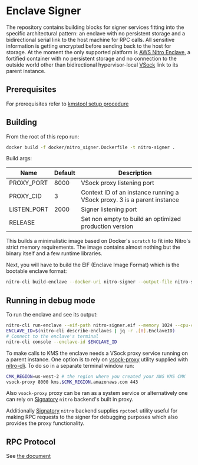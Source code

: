 # Enclave Signer

The repository contains building blocks for signer services fitting into the specific architectural pattern: an enclave with no persistent storage and a bidirectional serial link to the host machine for RPC calls. All sensitive information is getting encrypted before sending back to the host for storage. At the moment the only supported platform is [AWS Nitro Enclave](https://aws.amazon.com/ec2/nitro/nitro-enclaves/), a fortified container with no persistent storage and no connection to the outside world other than bidirectional hypervisor-local [VSock](https://man7.org/linux/man-pages/man7/vsock.7.html) link to its parent instance.

## Prerequisites

For prerequisites refer to [kmstool setup procedure](https://github.com/aws/aws-nitro-enclaves-sdk-c/blob/main/docs/kmstool.md#prerequisites---linux)

## Building

From the root of this repo run:

```sh
docker build -f docker/nitro_signer.Dockerfile -t nitro-signer .
```

Build args:

| Name        | Default | Description                                                  |
| ----------- | ------- | ------------------------------------------------------------ |
| PROXY_PORT  | 8000    | VSock proxy listening port                                   |
| PROXY_CID   | 3       | Context ID of an instance running a VSock proxy. 3 is a parent instance |
| LISTEN_PORT | 2000    | Signer listening port                                        |
| RELEASE     |         | Set non empty to build an optimized production version       |

This builds a minimalistic image based on Docker's `scratch`  to fit into Nitro's strict memory requirements. The image contains almost nothing but the binary itself and a few runtime libraries.

Next, you will have to build the EIF (Enclave Image Format) which is the bootable enclave format:

```sh
nitro-cli build-enclave --docker-uri nitro-signer --output-file nitro-signer.eif
```

## Running in debug mode

To run the enclave and see its output:

```sh
nitro-cli run-enclave --eif-path nitro-signer.eif --memory 1024 --cpu-count 2 --debug-mode
ENCLAVE_ID=$(nitro-cli describe-enclaves | jq -r .[0].EnclaveID)
# Connect to the enclave's terminal
nitro-cli console --enclave-id $ENCLAVE_ID
```

To make calls to KMS the enclave needs a VSock proxy service running on a parent instance. One option is to rely on [vsock-proxy](https://github.com/aws/aws-nitro-enclaves-cli/blob/main/vsock_proxy/README.md) utility supplied with [nitro-cli](https://github.com/aws/aws-nitro-enclaves-cli). To do so in a separate terminal window run:

```sh
CMK_REGION=us-west-2 # the region where you created your AWS KMS CMK
vsock-proxy 8000 kms.$CMK_REGION.amazonaws.com 443
```

Also `vsock-proxy` proxy can be ran as a system service or alternatively one can rely on [Signatory](https://github.com/ecadlabs/signatory) `nitro` backend's built in proxy.

Additionally [Signatory](https://github.com/ecadlabs/signatory) `nitro` backend supplies `rpctool` utility useful for making RPC requests to the signer for debugging purposes which also provides the proxy functionality.

## RPC Protocol

See [ the document](doc/rpc.md)

